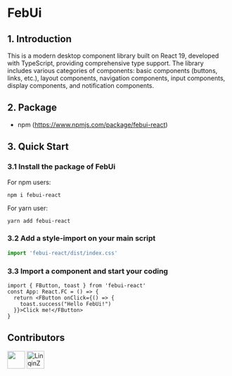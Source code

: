 # FebUi

## 1. Introduction
This is a modern desktop component library built on React 19, developed with TypeScript, providing comprehensive type support. The library includes various categories of components: basic components (buttons, links, etc.), layout components, navigation components, input components, display components, and notification components.

## 2. Package
- npm (https://www.npmjs.com/package/febui-react)

## 3. Quick Start
### 3.1 Install the package of FebUi
For npm users:
```
npm i febui-react
```
For yarn user:
```
yarn add febui-react
```
### 3.2 Add a style-import on your main script
```ts
import 'febui-react/dist/index.css'
```

### 3.3 Import a component and start your coding
```tsx
import { FButton, toast } from 'febui-react'
const App: React.FC = () => {
  return <FButton onClick={() => {
    toast.success("Hello FebUi!")
  }}>Click me!</FButton>
}
```

## Contributors
<div><a href="https://github.com/TTD-T" alt="TTD-T"><img width="40px;" src="https://avatars.githubusercontent.com/u/159668929"></a>
<a href="https://github.com/LinqinZhong"><img width="40px;" src="https://avatars.githubusercontent.com/u/164827959" alt="LinqinZhong"></a></div>
